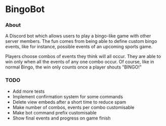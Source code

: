 # BingoBot

### About

A Discord bot which allows users to play a bingo-like game with other server
members. The fun comes from being able to define custom bingo events, like for
instance, possible events of an upcoming sports game.

Players choose combos of events they think will all occur. They are able to win
only when all the events of any one combo occur. Of course, like in normal
Bingo, the win only counts once a player shouts "BINGO!"

### TODO

- Add more tests
- Implement confirmation system for some commands
- Delete view embeds after a short time to reduce spam
- Make number of combos, events per combo customisable
- Make bot command prefix customisable
- Show final events and progress on game finish
